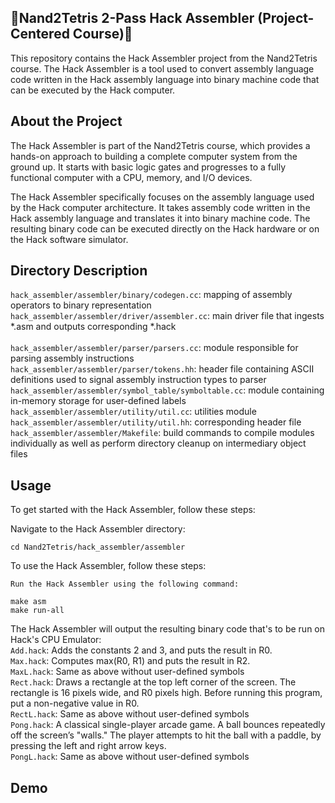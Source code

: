 ## :floppy_disk:Nand2Tetris 2-Pass Hack Assembler (Project-Centered Course):floppy_disk:

This repository contains the Hack Assembler project from the Nand2Tetris course. The Hack Assembler is a tool used to convert assembly language code written in the Hack assembly language into binary machine code that can be executed by the Hack computer.

## About the Project

The Hack Assembler is part of the Nand2Tetris course, which provides a hands-on approach to building a complete computer system from the ground up. It starts with basic logic gates and progresses to a fully functional computer with a CPU, memory, and I/O devices.

The Hack Assembler specifically focuses on the assembly language used by the Hack computer architecture. It takes assembly code written in the Hack assembly language and translates it into binary machine code. The resulting binary code can be executed directly on the Hack hardware or on the Hack software simulator.

## Directory Description
```hack_assembler/assembler/binary/codegen.cc```: mapping of assembly operators to binary representation <br>
```hack_assembler/assembler/driver/assembler.cc```: main driver file that ingests *.asm and outputs corresponding *.hack <br>    
```hack_assembler/assembler/parser/parsers.cc```: module responsible for parsing assembly instructions<br>
```hack_assembler/assembler/parser/tokens.hh```: header file containing ASCII definitions used to signal assembly instruction types to parser<br>
```hack_assembler/assembler/symbol_table/symboltable.cc```: module containing in-memory storage for user-defined labels<br> 
```hack_assembler/assembler/utility/util.cc```: utilities module<br>
```hack_assembler/assembler/utility/util.hh```: corresponding header file <br>
```hack_assembler/assembler/Makefile```: build commands to compile modules individually as well as perform directory cleanup on intermediary object files<br>    

## Usage

To get started with the Hack Assembler, follow these steps:


Navigate to the Hack Assembler directory:


    cd Nand2Tetris/hack_assembler/assembler


To use the Hack Assembler, follow these steps:


    Run the Hack Assembler using the following command:

    make asm
    make run-all 


The Hack Assembler will output the resulting binary code that's to be run on Hack's CPU Emulator: <br>
```Add.hack```: Adds the constants 2 and 3, and puts the result in R0. <br>
```Max.hack```: Computes max(R0, R1) and puts the result in R2. <br>
```MaxL.hack```: Same as above without user-defined symbols <br>
```Rect.hack```: Draws a rectangle at the top left corner of the screen. The rectangle is 16 pixels wide,
and R0 pixels high. Before running this program, put a non-negative value in R0.<br>
```RectL.hack```: Same as above without user-defined symbols<br>
```Pong.hack```: A classical single-player arcade game. A ball bounces repeatedly off the screen’s "walls."
The player attempts to hit the ball with a paddle, by pressing the left and right arrow keys.<br>
```PongL.hack```: Same as above without user-defined symbols <br>

## Demo